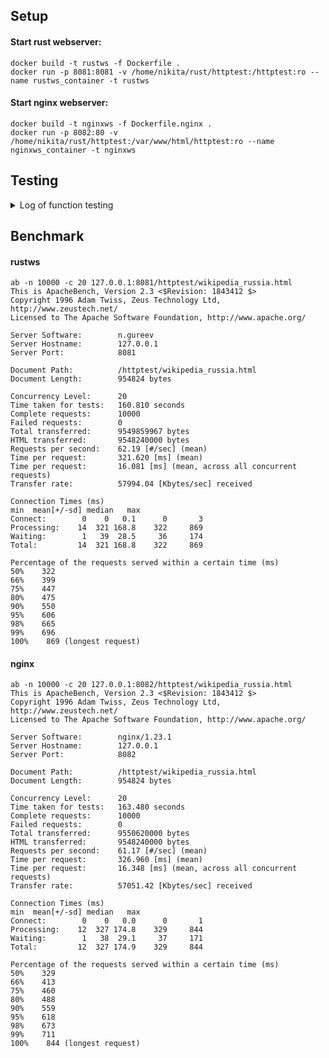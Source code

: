## Setup
#### Start rust webserver:
    docker build -t rustws -f Dockerfile .
    docker run -p 8081:8081 -v /home/nikita/rust/httptest:/httptest:ro --name rustws_container -t rustws

#### Start nginx webserver:
    docker build -t nginxws -f Dockerfile.nginx .
    docker run -p 8082:80 -v /home/nikita/rust/httptest:/var/www/html/httptest:ro --name nginxws_container -t nginxws

## Testing
<details>
<summary>Log of function testing</summary>

    python3 ../http-test-suite/httptest.py
    test_directory_index (__main__.HttpServer)
    directory index file exists ... ok
    test_document_root_escaping (__main__.HttpServer)
    document root escaping forbidden ... ok
    test_empty_request (__main__.HttpServer)
    Send empty line ... ok
    test_file_in_nested_folders (__main__.HttpServer)
    file located in nested folders ... ok
    test_file_not_found (__main__.HttpServer)
    absent file returns 404 ... ok
    test_file_type_css (__main__.HttpServer)
    Content-Type for .css ... ok
    test_file_type_gif (__main__.HttpServer)
    Content-Type for .gif ... ok
    test_file_type_html (__main__.HttpServer)
    Content-Type for .html ... ok
    test_file_type_jpeg (__main__.HttpServer)
    Content-Type for .jpeg ... ok
    test_file_type_jpg (__main__.HttpServer)
    Content-Type for .jpg ... ok
    test_file_type_js (__main__.HttpServer)
    Content-Type for .js ... ok
    test_file_type_png (__main__.HttpServer)
    Content-Type for .png ... ok
    test_file_type_swf (__main__.HttpServer)
    Content-Type for .swf ... ok
    test_file_urlencoded (__main__.HttpServer)
    urlencoded filename ... ok
    test_file_with_dot_in_name (__main__.HttpServer)
    file with two dots in name ... ok
    test_file_with_query_string (__main__.HttpServer)
    query string with get params ... ok
    test_file_with_slash_after_filename (__main__.HttpServer)
    slash after filename ... ok
    test_file_with_spaces (__main__.HttpServer)
    filename with spaces ... ok
    test_head_method (__main__.HttpServer)
    head method support ... ok
    test_index_not_found (__main__.HttpServer)
    directory index file absent ... ok
    test_large_file (__main__.HttpServer)
    large file downloaded correctly ... ok
    test_post_method (__main__.HttpServer)
    post method forbidden ... ok
    test_request_without_two_newlines (__main__.HttpServer)
    Send GET without to newlines ... ok
    test_server_header (__main__.HttpServer)
    Server header exists ... ok
    ----------------------------------------------------------------------
    Ran 24 tests in 0.121s
    OK
</details>


## Benchmark

#### rustws

    ab -n 10000 -c 20 127.0.0.1:8081/httptest/wikipedia_russia.html
    This is ApacheBench, Version 2.3 <$Revision: 1843412 $>
    Copyright 1996 Adam Twiss, Zeus Technology Ltd, http://www.zeustech.net/
    Licensed to The Apache Software Foundation, http://www.apache.org/
    
    Server Software:        n.gureev
    Server Hostname:        127.0.0.1
    Server Port:            8081
    
    Document Path:          /httptest/wikipedia_russia.html
    Document Length:        954824 bytes
    
    Concurrency Level:      20
    Time taken for tests:   160.810 seconds
    Complete requests:      10000
    Failed requests:        0
    Total transferred:      9549859967 bytes
    HTML transferred:       9548240000 bytes
    Requests per second:    62.19 [#/sec] (mean)
    Time per request:       321.620 [ms] (mean)
    Time per request:       16.081 [ms] (mean, across all concurrent requests)
    Transfer rate:          57994.04 [Kbytes/sec] received
    
    Connection Times (ms)
    min  mean[+/-sd] median   max
    Connect:        0    0   0.1      0       3
    Processing:    14  321 168.8    322     869
    Waiting:        1   39  28.5     36     174
    Total:         14  321 168.8    322     869
    
    Percentage of the requests served within a certain time (ms)
    50%    322
    66%    399
    75%    447
    80%    475
    90%    550
    95%    606
    98%    665
    99%    696
    100%    869 (longest request) 

#### nginx

    ab -n 10000 -c 20 127.0.0.1:8082/httptest/wikipedia_russia.html
    This is ApacheBench, Version 2.3 <$Revision: 1843412 $>
    Copyright 1996 Adam Twiss, Zeus Technology Ltd, http://www.zeustech.net/
    Licensed to The Apache Software Foundation, http://www.apache.org/

    Server Software:        nginx/1.23.1
    Server Hostname:        127.0.0.1
    Server Port:            8082
    
    Document Path:          /httptest/wikipedia_russia.html
    Document Length:        954824 bytes
    
    Concurrency Level:      20
    Time taken for tests:   163.480 seconds
    Complete requests:      10000
    Failed requests:        0
    Total transferred:      9550620000 bytes
    HTML transferred:       9548240000 bytes
    Requests per second:    61.17 [#/sec] (mean)
    Time per request:       326.960 [ms] (mean)
    Time per request:       16.348 [ms] (mean, across all concurrent requests)
    Transfer rate:          57051.42 [Kbytes/sec] received
    
    Connection Times (ms)
    min  mean[+/-sd] median   max
    Connect:        0    0   0.0      0       1
    Processing:    12  327 174.8    329     844
    Waiting:        1   38  29.1     37     171
    Total:         12  327 174.9    329     844
    
    Percentage of the requests served within a certain time (ms)
    50%    329
    66%    413
    75%    460
    80%    488
    90%    559
    95%    618
    98%    673
    99%    711
    100%    844 (longest request)


